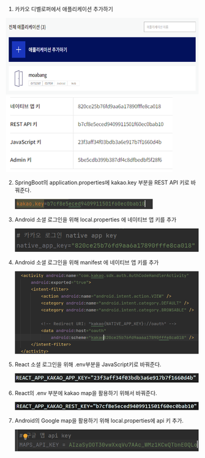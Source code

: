 1. 카카오 디벨로퍼에서 애플리케이션 추가하기

<img src="../image/kakao1.PNG" height="200">

<img src="../image/kakao3.PNG" height="200">

2. SpringBoot의 application.properties에 kakao.key 부분을 REST API 키로 바꿔준다.

   <img src="../image/kakao2.PNG">

3. Android 소셜 로그인을 위해 local.properties 에 네이티브 앱 키를 추가

   <img src="../image/Android_Kakao_LocalProperties.png">

4. Android 소셜 로그인을 위해 manifest 에 네이티브 앱 키를 추가

   <img src="../image/Android_KakaoLogin_Manifest.png">

5. React 소셜 로그인을 위해 .env부분을 JavaScript키로 바꿔준다.

   <img src="../image/react1.png">

6. React의 .env 부분에 kakao map을 활용하기 위해서 바꿔준다.

   <img src="../image/react2.png">

7. Android의 Google map을 활용하기 위해 local.properties에 api 키 추가.

   <img src= "../image/Android_Google_LocalProperties.png"/>

   

   
